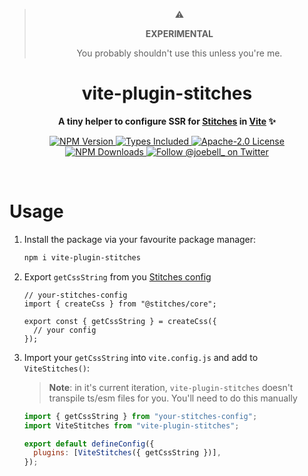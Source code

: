 <blockquote align="center">
  <p>
    ⚠️
  </p>
  <p>
    <strong>EXPERIMENTAL</strong>
  </p>
  <p>
    You probably shouldn't use this unless you're me.
  </p>
</blockquote>

<h1 align="center">vite-plugin-stitches</h1>

<p align="center">
  <strong>
    A tiny helper to configure SSR for <a href="https://github.com/modulz/stitches">Stitches</a> in <a href="https://vitejs.dev">Vite</a> ✨
  </strong>
</p>

<p align="center">
  <a href="https://www.npmjs.com/package/vite-plugin-stitches">
    <img alt="NPM Version" src="https://badgen.net/npm/v/vite-plugin-stitches" />
  </a>
  <a href="https://www.npmjs.com/package/vite-plugin-stitches">
    <img alt="Types Included" src="https://badgen.net/npm/types/vite-plugin-stitches" />
  </a>
  <a href="https://github.com/joe-bell/vite-plugin-stitches/blob/main/LICENSE">
    <img alt="Apache-2.0 License" src="https://badgen.net/github/license/joe-bell/vite-plugin-stitches" />
  </a>
  <a href="https://www.npmjs.com/package/vite-plugin-stitches">
    <img alt="NPM Downloads" src="https://badgen.net/npm/dm/vite-plugin-stitches" />
  </a>
  <a href="https://twitter.com/joebell_">
    <img alt="Follow @joebell_ on Twitter" src="https://img.shields.io/twitter/follow/joebell_.svg?style=social&label=Follow" />
  </a>
</p>

<br />

# Usage

1. Install the package via your favourite package manager:

   ```sh
   npm i vite-plugin-stitches
   ```

2. Export `getCssString` from you [Stitches config](https://stitches.dev/docs/installation#create-your-config-file)

   ```tsx
   // your-stitches-config
   import { createCss } from "@stitches/core";

   export const { getCssString } = createCss({
     // your config
   });
   ```

3. Import your `getCssString` into `vite.config.js` and add to `ViteStitches()`:

   > **Note**: in it's current iteration, `vite-plugin-stitches` doesn't transpile ts/esm files for you. You'll need to do this manually

   ```js
   import { getCssString } from "your-stitches-config";
   import ViteStitches from "vite-plugin-stitches";

   export default defineConfig({
     plugins: [ViteStitches({ getCssString })],
   });
   ```
